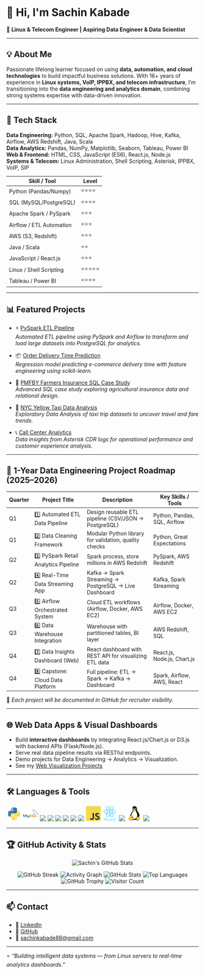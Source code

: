 # 👋 Hi, I'm **Sachin Kabade**

🚀 **Linux & Telecom Engineer | Aspiring Data Engineer & Data Scientist**

---

## 💡 About Me

Passionate lifelong learner focused on using **data, automation, and cloud technologies** to build impactful business solutions.
With 16+ years of experience in **Linux systems, VoIP, IPPBX, and telecom infrastructure**, I’m transitioning into the **data engineering and analytics domain**, combining strong systems expertise with data-driven innovation.

---

## 🔧 Tech Stack

**Data Engineering:** Python, SQL, Apache Spark, Hadoop, Hive, Kafka, Airflow, AWS Redshift, Java, Scala  
**Data Analytics:** Pandas, NumPy, Matplotlib, Seaborn, Tableau, Power BI  
**Web & Frontend:** HTML, CSS, JavaScript (ES6), React.js, Node.js  
**Systems & Telecom:** Linux Administration, Shell Scripting, Asterisk, IPPBX, VoIP, SIP

| Skill / Tool             | Level         |
|--------------------------|--------------|
| Python (Pandas/Numpy)    | ⭐⭐⭐⭐        |
| SQL (MySQL/PostgreSQL)   | ⭐⭐⭐⭐        |
| Apache Spark / PySpark   | ⭐⭐⭐         |
| Airflow / ETL Automation | ⭐⭐⭐         |
| AWS (S3, Redshift)       | ⭐⭐⭐         |
| Java / Scala             | ⭐⭐          |
| JavaScript / React.js    | ⭐⭐⭐         |
| Linux / Shell Scripting  | ⭐⭐⭐⭐⭐       |
| Tableau / Power BI       | ⭐⭐⭐⭐        |

---

## 📊 Featured Projects

- ⚡ [PySpark ETL Pipeline](https://github.com/sachink88/pyspark-etl-pipeline)  
  *Automated ETL pipeline using PySpark and Airflow to transform and load large datasets into PostgreSQL for analytics.*

- 📦 [Order Delivery Time Prediction](https://github.com/sachink88/order-delivery-time-prediction)  
  *Regression model predicting e-commerce delivery time with feature engineering using scikit-learn.*

- 🌾 [PMFBY Farmers Insurance SQL Case Study](https://github.com/sachink88/pmfby-sql-case-study)  
  *Advanced SQL case study exploring agricultural insurance data and relational design.*

- 🚖 [NYC Yellow Taxi Data Analysis](https://github.com/sachink88/nyc-taxi-analysis)  
  *Exploratory Data Analysis of taxi trip datasets to uncover travel and fare trends.*

- 📞 [Call Center Analytics](https://github.com/sachink88/call-center-analytics)  
  *Data insights from Asterisk CDR logs for operational performance and customer experience analysis.*

---

## 🧭 1-Year Data Engineering Project Roadmap (2025–2026)

| Quarter | Project Title                        | Description                                            | Key Skills / Tools              |
|---------|--------------------------------------|--------------------------------------------------------|----------------------------------|
| Q1      | 1️⃣ Automated ETL Data Pipeline      | Design reusable ETL pipeline (CSV/JSON → PostgreSQL)   | Python, Pandas, SQL, Airflow     |
| Q1      | 2️⃣ Data Cleaning Framework          | Modular Python library for validation, quality checks   | Python, Great Expectations       |
| Q2      | 3️⃣ PySpark Retail Analytics Pipeline| Spark process, store millions in AWS Redshift          | PySpark, AWS Redshift            |
| Q2      | 4️⃣ Real-Time Data Streaming App     | Kafka → Spark Streaming → PostgreSQL → Live Dashboard  | Kafka, Spark Streaming           |
| Q3      | 5️⃣ Airflow Orchestrated System      | Cloud ETL workflows (Airflow, Docker, AWS EC2)         | Airflow, Docker, AWS EC2         |
| Q3      | 6️⃣ Data Warehouse Integration       | Warehouse with partitioned tables, BI layer            | AWS Redshift, SQL                |
| Q4      | 7️⃣ Data Insights Dashboard (Web)    | React dashboard with REST API for visualizing ETL data | React.js, Node.js, Chart.js      |
| Q4      | 8️⃣ Capstone: Cloud Data Platform    | Full pipeline: ETL → Spark → Kafka → Dashboard         | Spark, Airflow, AWS, React       |

🧠 *Each project will be documented in GitHub for recruiter visibility.*

---

## 🌐 Web Data Apps & Visual Dashboards

- Build **interactive dashboards** by integrating React.js/Chart.js or D3.js with backend APIs (Flask/Node.js).
- Serve real data pipeline results via RESTful endpoints.
- Demo projects for Data Engineering → Analytics → Visualization.
- See my [Web Visualization Projects](#)

---

## 🛠️ Languages & Tools

<p align="left">
  <img src="https://raw.githubusercontent.com/devicons/devicon/master/icons/python/python-original.svg" width="40"/>
  <img src="https://raw.githubusercontent.com/devicons/devicon/master/icons/mysql/mysql-original-wordmark.svg" width="40"/>
  <img src="https://www.vectorlogo.zone/logos/apache_spark/apache_spark-ar21.svg" width="80"/>
  <img src="https://www.vectorlogo.zone/logos/apache_kafka/apache_kafka-icon.svg" width="40"/>
  <img src="https://www.vectorlogo.zone/logos/apache_airflow/apache_airflow-icon.svg" width="40"/>
  <img src="https://www.vectorlogo.zone/logos/amazon_redshift/amazon_redshift-icon.svg" width="40"/>
  <img src="https://www.vectorlogo.zone/logos/java/java-horizontal.svg" width="60"/>
  <img src="https://www.vectorlogo.zone/logos/scala-lang/scala-lang-icon.svg" width="40"/>
  <img src="https://raw.githubusercontent.com/devicons/devicon/master/icons/javascript/javascript-original.svg" width="40"/>
  <img src="https://raw.githubusercontent.com/devicons/devicon/master/icons/react/react-original-wordmark.svg" width="40"/>
  <img src="https://www.vectorlogo.zone/logos/nodejs/nodejs-horizontal.svg" width="80"/>
  <img src="https://raw.githubusercontent.com/devicons/devicon/master/icons/linux/linux-original.svg" width="40"/>
  <img src="https://www.vectorlogo.zone/logos/asterisk/asterisk-icon.svg" width="40"/>
</p>

---

## 🏆 GitHub Activity & Stats

<div align="center">

![Sachin's GitHub Stats](./image.jpg)

![GitHub Streak](https://github-readme-streak-stats.herokuapp.com/?user=sachink88&theme=dark&hide_border=true)
![Activity Graph](https://github-readme-activity-graph.vercel.app/graph?username=sachink88&theme=react-dark&area=true)
![GitHub Stats](https://github-readme-stats.vercel.app/api?username=sachink88&show_icons=true&theme=dark)
![Top Languages](https://github-readme-stats.vercel.app/api/top-langs/?username=sachink88&layout=compact&theme=dark)
![GitHub Trophy](https://github-profile-trophy.vercel.app/?username=sachink88&theme=onedark&column=7)
![Visitor Count](https://profile-counter.glitch.me/sachink88/count.svg)

</div>


---

## 📫 Contact

- 💼 [LinkedIn](https://linkedin.com/in/sachinkabadede309)
- 🐙 [GitHub](https://github.com/sachink88)
- 📧 [sachinkabade88@gmail.com](mailto:sachinkabade88@gmail.com)

---

⭐ *“Building intelligent data systems — from Linux servers to real-time analytics dashboards.”*
